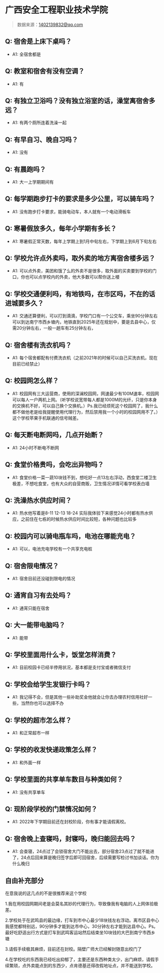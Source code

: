 # 广西安全工程职业技术学院

> 数据来源：1402139832@qq.com

## Q: 宿舍是上床下桌吗？

- A1: 全宿舍都是

## Q: 教室和宿舍有没有空调？

- A1: 有

## Q: 有独立卫浴吗？没有独立浴室的话，澡堂离宿舍多远？

- A1: 有两个厕所连着洗澡一起

## Q: 有早自习、晚自习吗？

- A1: 没有

## Q: 有晨跑吗？

- A1: 大一上学期期间有

## Q: 每学期跑步打卡的要求是多少公里，可以骑车吗？

- A1: 没有跑步打卡要求，能骑电动车，本人就有一个电动滑板车

## Q: 寒暑假放多久，每年小学期有多长？

- A1: 寒暑假正常天数，每年上学期上到1月中旬左右，下学期上到6月下旬左右

## Q: 学校允许点外卖吗，取外卖的地方离宿舍楼多远？

- A1: 可以点外卖，美团和饿了么的外卖不是很多，取外面的买卖要到学校的门口，你也可以点学校内的外卖，他大多数可以帮你送上楼

## Q: 学校交通便利吗，有地铁吗，在市区吗，不在的话进城要多久？

- A1: 交通还算便利，可以打到滴滴，学校门口有一个公交车，乘坐90分钟左右可以到达南宁市西乡塘内，地铁直到2025年还在规划中，要是去县中心，仅需20分钟左右，一般一趟车有25分钟左右，

## Q: 宿舍楼有洗衣机吗？

- A1: 每个宿舍都配有付费洗衣机（之前2021年的时候可以自己买洗衣机，现在目前已经禁止）

## Q: 校园网怎么样？

- A1: 校园网有三大运营商，使用的深澜校园网，网速最少有100M速率，校园网可以每人一户两机上网。（听学校说宽带每人都是1000M的光纤，只是你本身的交换机不好，可以自己换个交换机。）Ps.我已经烦死这个校园网了，我什么都不做他老是给我提醒使用代理行为，然后禁用我一个小时的校园网用不了。）这个学校苹果手机联通的信号贼差。

## Q: 每天断电断网吗，几点开始断？

- A1: 24小时不断电不断网

## Q: 食堂价格贵吗，会吃出异物吗？

- A1: 食堂价格一菜一蔬10块钱不到，想吃好一点13左右浮动，西食堂二楼卫生极差，不想吃食堂，也有大众的自营商贩，卫生情况详情可看学校表白墙

## Q: 洗澡热水供应时间？

- A1: 热水他写着是8-11  12-13 18-24
实际我体验下来感觉24小时都有热水供应，之前住在七栋的时候热水供应时间比较短，各种问题也比较多

## Q: 校园内可以骑电瓶车吗，电池在哪能充电？

- A1: 可以，电池充电学校有一个共享充电桩

## Q: 宿舍限电情况？

- A1: 宿舍目前还没碰到限电的情况

## Q: 通宵自习有去处吗？

- A1: 通宵只能在宿舍

## Q: 大一能带电脑吗？

- A1: 能带

## Q: 学校里面用什么卡，饭堂怎样消费？

- A1: 目前校园卡已经半停用状况，基本都是支付宝或者微信支付

## Q: 学校会给学生发银行卡吗？

- A1: 我记得不会，但是其他一些补助奖金他就会让你去办理农村信用社好一些，当然你也可以选择不办

## Q: 学校的超市怎么样？

- A1: 和正常超市一样

## Q: 学校的收发快递政策怎么样？

- A1: 和外面一样

## Q: 学校里面的共享单车数目与种类如何？

- A1: 没有共享单车

## Q: 现阶段学校的门禁情况如何？

- A1: 2022年下学期目前还在封校阶段，你有事才能请假离校。

## Q: 宿舍晚上查寝吗，封寝吗，晚归能回去吗？

- A1: 会查寝，24点过了会锁宿舍大门不能出去，部分宿舍23点过了就不能进了，24点后回来算是晚归签字后即可回宿舍，后续需要写检讨书加谈话。你为什么晚归

## 自由补充部分

在意我说的这几点的不是很推荐来这个学校

1.我在用校园网期间老是会莫名其妙的代理行为，导致像我有电脑的人上网体验极差。



2.学校处于在武鸣县的最边缘，打车到市中心最少18块钱左右浮动。离市区县中心我感觉都特别远，90分钟多才能到达市中心，30分钟左右才能到达县中心。Ps。最好吃舒适出行方式是打车到武鸣客运站然后结束坐10块钱的大巴到南宁市西乡塘



3.请假手续极其麻烦，目前还在封校。隔壁广师大已经解封随意出校门了



4.在学校吃的东西我已经吃出抑郁了，主要还是东西种类太少，出门麻烦，请假手续繁琐，点外卖能点到的东西少，点肯德基还得改假地址点，并不能送到学校。